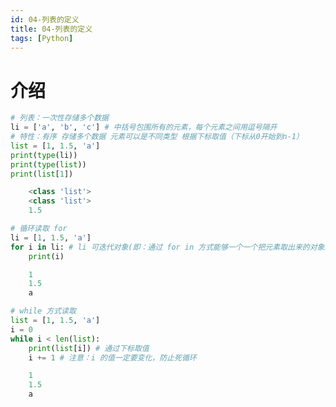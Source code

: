 ```yaml
---
id: 04-列表的定义
title: 04-列表的定义
tags: [Python]
---
```


# 介绍

```python
# 列表：一次性存储多个数据
li = ['a', 'b', 'c'] # 中括号包围所有的元素，每个元素之间用逗号隔开
# 特性：有序 存储多个数据 元素可以是不同类型 根据下标取值（下标从0开始到n-1）
list = [1, 1.5, 'a']
print(type(li))
print(type(list))
print(list[1])
```

```python
    <class 'list'>
    <class 'list'>
    1.5
```
    


```python
# 循环读取 for
li = [1, 1.5, 'a']
for i in li: # li 可迭代对象(即：通过 for in 方式能够一个一个把元素取出来的对象就叫做可迭代对象)
    print(i)
```

```python
    1
    1.5
    a
```
    


```python
# while 方式读取
list = [1, 1.5, 'a']
i = 0
while i < len(list):
    print(list[i]) # 通过下标取值
    i += 1 # 注意：i 的值一定要变化，防止死循环
```


```python
    1
    1.5
    a
```
